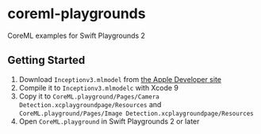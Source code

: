# coreml-playgrounds
CoreML examples for Swift Playgrounds 2

## Getting Started
1. Download `Inceptionv3.mlmodel` from [the Apple Developer site](https://developer.apple.com/machine-learning/)
1. Compile it to `Inceptionv3.mlmodelc` with Xcode 9
1. Copy it to `CoreML.playground/Pages/Camera Detection.xcplaygroundpage/Resources` and `CoreML.playground/Pages/Image Detection.xcplaygroundpage/Resources`
1. Open `CoreML.playground` in Swift Playgrounds 2 or later
